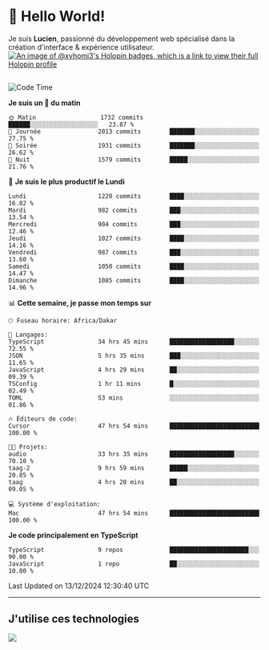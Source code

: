 # 👋 Hello World!

Je suis **Lucien**, passionné du développement web spécialisé dans la création d'interface & expérience utilisateur.
[![An image of @xyhomi3's Holopin badges, which is a link to view their full Holopin profile](https://holopin.me/xyhomi3)](https://holopin.io/@xyhomi3)

##

<!--START_SECTION:waka-->
![Code Time](http://img.shields.io/badge/Code%20Time-2%2C787%20hrs%203%20mins-blue)

**Je suis un 🐤 du matin** 

```text
🌞 Matin                  1732 commits        ██████░░░░░░░░░░░░░░░░░░░   23.87 % 
🌆 Journée                2013 commits        ███████░░░░░░░░░░░░░░░░░░   27.75 % 
🌃 Soirée                 1931 commits        ███████░░░░░░░░░░░░░░░░░░   26.62 % 
🌙 Nuit                   1579 commits        █████░░░░░░░░░░░░░░░░░░░░   21.76 % 
```
📅 **Je suis le plus productif le Lundi** 

```text
Lundi                    1220 commits        ████░░░░░░░░░░░░░░░░░░░░░   16.82 % 
Mardi                    982 commits         ███░░░░░░░░░░░░░░░░░░░░░░   13.54 % 
Mercredi                 904 commits         ███░░░░░░░░░░░░░░░░░░░░░░   12.46 % 
Jeudi                    1027 commits        ████░░░░░░░░░░░░░░░░░░░░░   14.16 % 
Vendredi                 987 commits         ███░░░░░░░░░░░░░░░░░░░░░░   13.60 % 
Samedi                   1050 commits        ████░░░░░░░░░░░░░░░░░░░░░   14.47 % 
Dimanche                 1085 commits        ████░░░░░░░░░░░░░░░░░░░░░   14.96 % 
```


📊 **Cette semaine, je passe mon temps sur** 

```text
🕑︎ Fuseau horaire: Africa/Dakar

💬 Langages: 
TypeScript               34 hrs 45 mins      ██████████████████░░░░░░░   72.55 % 
JSON                     5 hrs 35 mins       ███░░░░░░░░░░░░░░░░░░░░░░   11.65 % 
JavaScript               4 hrs 29 mins       ██░░░░░░░░░░░░░░░░░░░░░░░   09.39 % 
TSConfig                 1 hr 11 mins        █░░░░░░░░░░░░░░░░░░░░░░░░   02.49 % 
TOML                     53 mins             ░░░░░░░░░░░░░░░░░░░░░░░░░   01.86 % 

🔥 Éditeurs de code: 
Cursor                   47 hrs 54 mins      █████████████████████████   100.00 % 

🐱‍💻 Projets: 
audio                    33 hrs 35 mins      ██████████████████░░░░░░░   70.10 % 
taag-2                   9 hrs 59 mins       █████░░░░░░░░░░░░░░░░░░░░   20.85 % 
taag                     4 hrs 20 mins       ██░░░░░░░░░░░░░░░░░░░░░░░   09.05 % 

💻 Système d'exploitation: 
Mac                      47 hrs 54 mins      █████████████████████████   100.00 % 
```

**Je code principalement en TypeScript** 

```text
TypeScript               9 repos             ██████████████████████░░░   90.00 % 
JavaScript               1 repo              ██░░░░░░░░░░░░░░░░░░░░░░░   10.00 % 
```




 Last Updated on 13/12/2024 12:30:40 UTC
<!--END_SECTION:waka-->
---

## J'utilise ces technologies

<p align="left">
  <a href="https://skillicons.dev">
    <img src="https://skillicons.dev/icons?i=ts,js,md,scss,tailwind,react,docker,express,astro,vite,nextjs,vercel,figma,ableton" />
  </a>
</p>

